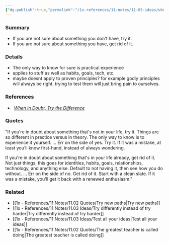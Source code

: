 ```yaml
---
{"dg-publish":true,"permalink":"/1x-references/11-notes/11-03-ideas/when-in-doubt-try-it-out/","title":"When in doubt, try it out","created":"2023-12-15T13:24:09.000+03:00","updated":"2024-02-14T20:18:20.650+03:00"}
---
```



### Summary
- If you are not sure about something you don't have, try it.
- If you are not sure about something you have, get rid of it.

### Details
- The only way to know for sure is practical experience
- applies to stuff as well as habits, goals, tech, etc.
- maybe doesnt apply to proven principles? for example godly principles will always be right. trying to test them will just bring pain to ourselves.

### References
-  [_When in Doubt, Try the Difference_](https://click.convertkit-mail4.com/qdu5d96rroa7h7e937zaggan4z7kkk/vqh3hrhppomk20ug/aHR0cHM6Ly9zaXZlLnJzL3RyZA==)

### Quotes
"If you're in doubt about something that's not in your life, try it. Things are so different in practice versus in theory. The only way to know is to experience it yourself. ... Err on the side of yes. Try it. If it was a mistake, at least you’ll know first-hand, instead of always wondering.

If you're in doubt about something that's in your life already, get rid of it. Not just things, this goes for identities, habits, goals, relationships, technology, and anything else. Default to not having it, then see how you do without. ... Err on the side of no. Get rid of it. Start with a clean slate. If it was a mistake, you'll get it back with a renewed enthusiasm."
​
### Related
- [[1x - References/11 Notes/11.02 Quotes/Try new paths\|Try new paths]]
- [[1x - References/11 Notes/11.03 Ideas/Try differently instead of try harder\|Try differently instead of try harder]]
- [[1x - References/11 Notes/11.03 Ideas/Test all your ideas\|Test all your ideas]]
- [[1x - References/11 Notes/11.02 Quotes/The greatest teacher is called doing\|The greatest teacher is called doing]]